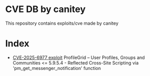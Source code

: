 # CVE DB by canitey
This repository contains exploits/cve made by canitey

# Index
- [CVE-2025-6977 exploit](https://github.com/CANITEY/CVEs/tree/main/CVE-2025-6977) ProfileGrid – User Profiles, Groups and Communities <= 5.9.5.4 - Reflected Cross-Site Scripting via 'pm_get_messenger_notification' function

